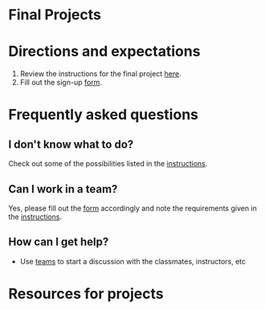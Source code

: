 # Final Projects

# Directions and expectations

1. Review the instructions for the final project [here](instructions/final_project.pdf).
1. Fill out the sign-up [form](https://forms.office.com/Pages/ResponsePage.aspx?id=TsVyyzFKnk2xSh6jbfrJTE_Hp-8FY59IljjsKtut249UNVpTUExLUERVUFREREtXQjVWSzhJWE9UWS4u).

# Frequently asked questions
## I don't know what to do?
Check out some of the possibilities listed in the [instructions](instructions/final_project.pdf).

## Can I work in a team?
Yes, please fill out the [form](https://forms.office.com/Pages/ResponsePage.aspx?id=TsVyyzFKnk2xSh6jbfrJTE_Hp-8FY59IljjsKtut249UNVpTUExLUERVUFREREtXQjVWSzhJWE9UWS4u) accordingly
and note the requirements given in the [instructions](instructions/final_project.pdf).

## How can I get help?
* Use [teams](https://teams.microsoft.com/l/team/19%3af0de127947a6427dbd217ca75ea8b5af%40thread.tacv2/conversations?groupId=d1c2c8ea-0e79-4348-a8b7-ddcb81fd8ff1&tenantId=cb72c54e-4a31-4d9e-b14a-1ea36dfac94c) to
start a discussion with the classmates, instructors, etc

# Resources for projects
